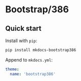 # Bootstrap/386

## Quick start

Install with `pip`:

``` sh
pip install mkdocs-bootstrap386
```

Append to `mkdocs.yml`:

``` yaml
theme:
  name: 'bootstrap386'
```

